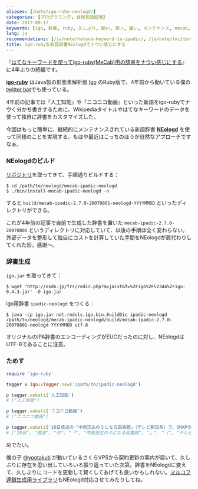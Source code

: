 ```yaml
---
aliases: [/note/igo-ruby-neologd/]
categories: [プログラミング, 自然言語処理]
date: 2017-09-17
keywords: [igo, 辞書, ruby, 久しぶり, 動い, 使っ, 届い, メンテナンス, mecab, はてなキーワード]
lang: ja
recommendations: [/ja/note/hatena-keyword-to-ipadic/, /ja/note/twitter-bot/, /ja/note/recommender-libraries/]
title: igo-rubyを新語辞書NEologdでナウい感じにする
---
```


『[はてなキーワードを使ってigo-ruby(MeCab)用の辞書をナウい感じにする](/note/hatena-keyword-to-ipadic/)』に4年ぶりの続編です。

**[igo-ruby](https://github.com/kyow/igo-ruby)** はJava製の形態素解析器 [Igo](http://igo.osdn.jp/) のRuby版で、4年前から動いている僕の[twitter bot](https://github.com/takuti/twitter-bot)でも使っている。

4年前の記事では『人工知能』や『ニコニコ動画』といった新語をigo-rubyでナウく分かち書きするために、Wikipediaタイトルやはてなキーワードのデータを使って独自に辞書をカスタマイズした。

今回はもっと簡単に、継続的にメンテナンスされている新語辞書 **[NEologd](https://github.com/neologd/mecab-ipadic-neologd)** を使って同様のことを実現する。もはや最近はこっちのほうが自然なアプローチですなぁ。

### NEologdのビルド

[リポジトリ](https://github.com/neologd/mecab-ipadic-neologd)を取ってきて、手順通りビルドする：

```
$ cd /path/to/neologd/mecab-ipadic-neologd
$ ./bin/install-mecab-ipadic-neologd -n
```

すると `build/mecab-ipadic-2.7.0-20070801-neologd-YYYYMMDD` といったディレクトリができる。

これが4年前の記事で自前で生成した辞書を置いた `mecab-ipadic-2.7.0-20070801` というディレクトリに対応していて、以後の手順は全く変わらない。外部データを整形して独自にコストを計算していた手間をNEologdが肩代わりしてくれた形。感謝〜。

### 辞書生成

`igo.jar` を取ってきて：

```
$ wget 'http://osdn.jp/frs/redir.php?m=jaist&f=%2Figo%2F52344%2Figo-0.4.3.jar' -O igo.jar
```

igo用辞書 `ipadic-neologd` をつくる：

```
$ java -cp igo.jar net.reduls.igo.bin.BuildDic ipadic-neologd /path/to/neologd/mecab-ipadic-neologd/build/mecab-ipadic-2.7.0-20070801-neologd-YYYYMMDD utf-8
```

オリジナルのIPA辞書のエンコーディングがEUCだったのに対し、NEologdはUTF-8であることに注意。

### ためす

```rb
require 'igo-ruby'

tagger = Igo::Tagger.new('/path/to/ipadic-neologd')

p tagger.wakati('人工知能')
# ["人工知能"]

p tagger.wakati('ニコニコ動画')
# ["ニコニコ動画"]

p tagger.wakati('10日放送の「中居正広のミになる図書館」（テレビ朝日系）で、SMAPの中居正広が、篠原信一の過去の勘違いを明かす一幕があった。')
# ["10日", "放送", "の", "「", "中居正広のミになる図書館", "」", "（", "テレビ朝日", "系", "）", "で", "、", "SMAP", "の", "中居正広", "が", "、", "篠原信一", "の", "過去", "の", "勘違い", "を", "明かす", "一幕", "が", "あっ", "た", "。"]
```

めでたい。

僕の子 @[yootakuti](https://twitter.com/yootakuti) が動いているさくらVPSから契約更新の案内が届いて、久しぶりに存在を思い出していろいろ振り返っていた次第。辞書をNEologdに変えて、久しぶりにコードを更新して賢くしてあげても良いかもしれない。[マルコフ連鎖生成用ライブラリ](https://github.com/takuti/kusari)もNEologd対応させてみたりしてね。